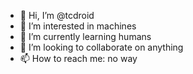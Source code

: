 - 👋 Hi, I’m @tcdroid
- 👀 I’m interested in machines
- 🌱 I’m currently learning humans
- 💞️ I’m looking to collaborate on anything  
- 📫 How to reach me: no way

<!---
tcdroid/tcdroid is a ✨ special ✨ repository because its `README.md` (this file) appears on your GitHub profile.
You can click the Preview link to take a look at your changes.
--->
